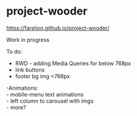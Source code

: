 # project-wooder
https://farelion.github.io/project-wooder/

Work in progress

To do:</br>
  - RWD - adding Media Queries for below 768px </br>
  - link buttons
  - footer bg img <768px
  
  
  -Animations:</br>
    - mobile-menu text animations </br> 
    - left column to carousel with imgs</br>
    - more?</br>

